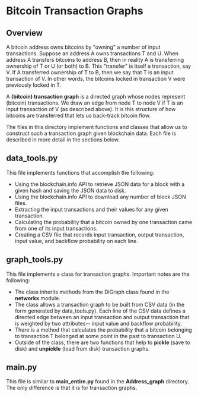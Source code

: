 # Bitcoin Transaction Graphs

## Overview

A bitcoin address owns bitcoins by "owning" a number of input transactions. Suppose an address A owns transactions T and U. When address A transfers bitcoins to address B, then in reality A is transferring ownership of T or U (or both) to B. This "transfer" is itself a transaction, say V. If A transferred ownership of T to B, then we say that T is an input transaction of V. In other words, the bitcoins locked in transaction V were previously locked in T.

A __(bitcoin) transaction graph__ is a directed graph whose nodes represent (bitcoin) transactions. We draw an edge from node T to node V if T is an input transaction of V (as described above). It is this structure of how bitcoins are transferred that lets us back-track bitcoin flow.

The files in this directory implement functions and classes that allow us to construct such a transaction graph given blockchain data. Each file is described in more detail in the sections below.

## data_tools.py

This file implements functions that accomplish the following:
* Using the blockchain.info API to retrieve JSON data for a block with a given hash and saving the JSON data to disk.
* Using the blockchain.info API to download any number of block JSON files.
* Extracting the input transactions and their values for any given transaction.
* Calculating the probability that a bitcoin owned by one transaction came from one of its input transactions.
* Creating a CSV file that records input transaction, output transaction, input value, and backflow probability on each line.

## graph_tools.py

This file implements a class for transaction graphs. Important notes are the following:
* The class inherits methods from the DiGraph class found in the __networkx__ module.
* The class allows a transaction graph to be built from CSV data (in the form generated by data_tools.py). Each line of the CSV data defines a directed edge between an input transaction and output transaction that is weighted by two attributes-- input value and backflow probability.
* There is a method that calculates the probability that a bitcoin belonging to transaction T belonged at some point in the past to transaction U.
* Outside of the class, there are two functions that help to __pickle__ (save to disk) and __unpickle__ (load from disk) transaction graphs.

## main.py

This file is similar to __main_entire.py__ found in the __Address_graph__ directory. The only difference is that it is for transaction graphs.